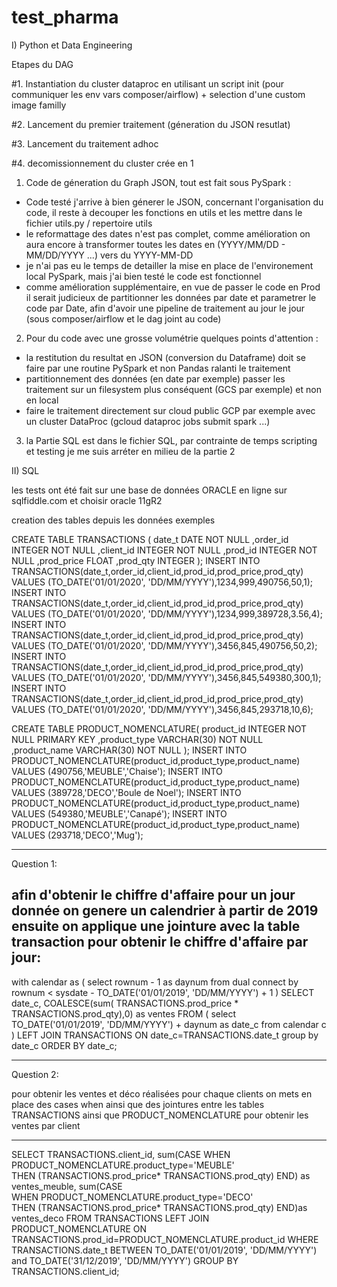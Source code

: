 # test_pharma

I) Python et Data Engineering

Etapes du DAG

#1. Instantiation du cluster dataproc en utilisant un script init (pour communiquer les env vars composer/airflow) + selection d'une custom image familly

#2. Lancement du premier traitement (géneration du JSON resutlat)

#3. Lancement du traitement adhoc

#4. decomissionnement du cluster crée en 1



1. Code de géneration du Graph JSON, tout est fait sous PySpark :
- Code testé j'arrive à bien génerer le JSON, concernant l'organisation du code, il reste à decouper les fonctions en utils et les mettre dans le fichier utils.py / repertoire utils
- le reformattage des dates n'est pas complet, comme amélioration on aura encore à transformer toutes les dates en (YYYY/MM/DD - MM/DD/YYYY ...) vers du YYYY-MM-DD
- je n'ai pas eu le temps de detailler la mise en place de l'environement local PySpark, mais j'ai bien testé le code est fonctionnel
- comme amélioration supplémentaire, en vue de passer le code en Prod il serait judicieux de partitionner les données par date et parametrer le code par Date, afin d'avoir une pipeline de traitement au jour le jour (sous composer/airflow et le dag joint au code)

2. Pour du code avec une grosse volumétrie quelques points d'attention :
- la restitution du resultat en JSON (conversion du Dataframe) doit se faire par une routine PySpark et non Pandas ralanti le traitement
- partitionnement des données (en date par exemple)
passer les traitement sur un filesystem plus conséquent (GCS par exemple) et non en local
- faire le traitement directement sur cloud public GCP par exemple avec un cluster DataProc (gcloud dataproc jobs submit spark ...)

3. la Partie SQL est dans le fichier SQL, par contrainte de temps scripting et testing je me suis arréter en milieu de la partie 2


II) SQL

les tests ont été fait sur une base de données ORACLE
en ligne sur sqlfiddle.com et choisir oracle 11gR2

creation des tables depuis les données exemples

CREATE TABLE TRANSACTIONS (
   date_t       DATE  NOT NULL 
  ,order_id   INTEGER  NOT NULL
  ,client_id  INTEGER  NOT NULL
  ,prod_id    INTEGER  NOT NULL
  ,prod_price FLOAT
  ,prod_qty   INTEGER
);
INSERT INTO TRANSACTIONS(date_t,order_id,client_id,prod_id,prod_price,prod_qty) VALUES (TO_DATE('01/01/2020', 'DD/MM/YYYY'),1234,999,490756,50,1);
INSERT INTO TRANSACTIONS(date_t,order_id,client_id,prod_id,prod_price,prod_qty) VALUES (TO_DATE('01/01/2020', 'DD/MM/YYYY'),1234,999,389728,3.56,4);
INSERT INTO TRANSACTIONS(date_t,order_id,client_id,prod_id,prod_price,prod_qty) VALUES (TO_DATE('01/01/2020', 'DD/MM/YYYY'),3456,845,490756,50,2);
INSERT INTO TRANSACTIONS(date_t,order_id,client_id,prod_id,prod_price,prod_qty) VALUES (TO_DATE('01/01/2020', 'DD/MM/YYYY'),3456,845,549380,300,1);
INSERT INTO TRANSACTIONS(date_t,order_id,client_id,prod_id,prod_price,prod_qty) VALUES (TO_DATE('01/01/2020', 'DD/MM/YYYY'),3456,845,293718,10,6);


CREATE TABLE PRODUCT_NOMENCLATURE(
   product_id   INTEGER  NOT NULL PRIMARY KEY 
  ,product_type VARCHAR(30) NOT NULL
  ,product_name VARCHAR(30) NOT NULL
);
INSERT INTO PRODUCT_NOMENCLATURE(product_id,product_type,product_name) VALUES (490756,'MEUBLE','Chaise');
INSERT INTO PRODUCT_NOMENCLATURE(product_id,product_type,product_name) VALUES (389728,'DECO','Boule de Noel');
INSERT INTO PRODUCT_NOMENCLATURE(product_id,product_type,product_name) VALUES (549380,'MEUBLE','Canapé');
INSERT INTO PRODUCT_NOMENCLATURE(product_id,product_type,product_name) VALUES (293718,'DECO','Mug');




-----------------------------------------------------------------------------------------------
Question 1:

afin d'obtenir le chiffre d'affaire pour un jour donnée on genere un calendrier à partir de 2019 ensuite on applique une jointure avec la table transaction pour obtenir le chiffre d'affaire par jour:
-----------------------------------------------------------------------------------------------

with calendar as (
        select rownum - 1 as daynum
        from dual
        connect by rownum < sysdate - TO_DATE('01/01/2019', 'DD/MM/YYYY') + 1
    )
SELECT  date_c,
COALESCE(sum( TRANSACTIONS.prod_price * TRANSACTIONS.prod_qty),0) as ventes 
FROM (
  select TO_DATE('01/01/2019', 'DD/MM/YYYY') + daynum as date_c
  from calendar c
)
LEFT JOIN TRANSACTIONS
ON date_c=TRANSACTIONS.date_t
group by date_c
ORDER BY date_c;


-----------------------------------------------------------------------------------------------
Question 2:

pour obtenir les ventes et déco réalisées pour chaque clients on mets en place des cases when ainsi que des jointures entre les tables TRANSACTIONS ainsi que PRODUCT_NOMENCLATURE pour obtenir les ventes par client

-----------------------------------------------------------------------------------------------

SELECT TRANSACTIONS.client_id,
sum(CASE
    WHEN  PRODUCT_NOMENCLATURE.product_type='MEUBLE'  
    THEN (TRANSACTIONS.prod_price* TRANSACTIONS.prod_qty) 
    END) as ventes_meuble,
sum(CASE  
    WHEN  PRODUCT_NOMENCLATURE.product_type='DECO'  
    THEN (TRANSACTIONS.prod_price* TRANSACTIONS.prod_qty) 
    END)as ventes_deco
FROM TRANSACTIONS
LEFT JOIN PRODUCT_NOMENCLATURE ON TRANSACTIONS.prod_id=PRODUCT_NOMENCLATURE.product_id
WHERE TRANSACTIONS.date_t BETWEEN TO_DATE('01/01/2019', 'DD/MM/YYYY') and TO_DATE('31/12/2019', 'DD/MM/YYYY')
GROUP BY TRANSACTIONS.client_id;

